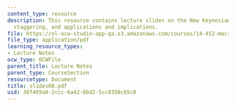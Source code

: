 ```yaml
---
content_type: resource
description: This resource contains lecture slides on the New Keynesian model, price
  staggering, and applications and implications.
file: https://ol-ocw-studio-app-qa.s3.amazonaws.com/courses/14-452-macroeconomic-theory-ii-spring-2007/36f469a02ccc6a428bd25cc8358cb5c8_slides08.pdf
file_type: application/pdf
learning_resource_types:
- Lecture Notes
ocw_type: OCWFile
parent_title: Lecture Notes
parent_type: CourseSection
resourcetype: Document
title: slides08.pdf
uid: 36f469a0-2ccc-6a42-8bd2-5cc8358cb5c8
---
```

